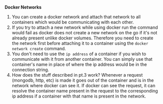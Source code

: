 <b>Docker Networks</b>
1. You can create a docker network and attach that network to all containers which would be communicating with each other.
2. If you try to attach a new network while using docker run the command would fail as docker does not create a new network on the go if it's not already present unlike docker volumes. Therefore you need to create the network first before attaching it to a container using the `docker network create` command.
3. You don't need to use the `ip address` of a container if you wish to communicate with it from another container. You can simply use that container's name in place of where the ip address would be in the connection string.
4. How does the stuff described in pt.3 work? Whenever a request (mongodb, http, etc) is made it goes out of the container and is in the network where docker can see it. If docker can see the request, it can resolve the container name present in the request to the corresponding ip address if a container with that name is present in the network. 
